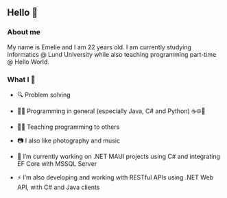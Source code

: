 ## Hello 👋 

### About me

My name is Emelie and I am 22 years old. I am currently studying Informatics @ Lund University while also teaching programming part-time @ Hello World.

### What I 💜  

- 🔍 Problem solving
- 👩‍💻 Programming in general (especially Java, C# and Python) ☕️🌐🐍
- 👩‍🏫 Teaching programming to others
- 📷 I also like photography and music

- 🔭 I’m currently working on .NET MAUI projects using C# and integrating EF Core with MSSQL Server
- ⚡ I’m also developing and working with RESTful APIs using .NET Web API, with C# and Java clients




<!--
**eemmeelliiee/eemmeelliiee** is a ✨ _special_ ✨ repository because its `README.md` (this file) appears on your GitHub profile.

Here are some ideas to get you started:

### I am currently working on...

- Web development
- and some other projects...

- 🌱 I’m currently learning ...
- 👯 I’m looking to collaborate on ...
- 🤔 I’m looking for help with ...
- 💬 Ask me about ...
- 📫 How to reach me: ...
- 😄 Pronouns: ...
- ⚡ Fun fact: ...
-->
